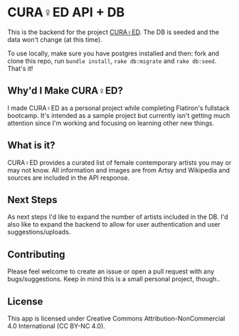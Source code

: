 # CURA♀ED API + DB

This is the backend for the project <a href="https://github.com/jessmitch42/art-app-frontend">CURA♀ED</a>. The DB is seeded and the data won't change (at this time).

To use locally, make sure you have postgres installed and then: fork and clone this repo, run `bundle install`, `rake db:migrate` and `rake db:seed`. That's it!

## Why'd I Make CURA♀ED?
I made CURA♀ED as a personal project while completing Flatiron's fullstack bootcamp. It's intended as a sample project but currently isn't getting much attention since I'm working and focusing on learning other new things.

## What is it?
CURA♀ED provides a curated list of female contemporary artists you may or may not know. All information and images are from Artsy and Wikipedia and sources are included in the API response.

## Next Steps
As next steps I'd like to expand the number of artists included in the DB. I'd also like to expand the backend to allow for user authentication and user suggestions/uploads. 

## Contributing
Please feel welcome to create an issue or open a pull request with any bugs/suggestions. Keep in mind this is a small personal project, though..

## License
This app is licensed under Creative Commons Attribution-NonCommercial 4.0 International (CC BY-NC 4.0).
